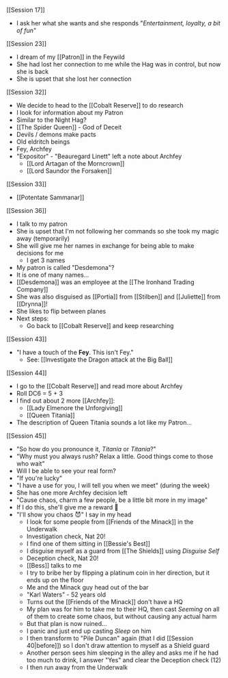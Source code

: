 [[Session 17]]
* I ask her what she wants and she responds "*Entertainment, loyalty, a bit of fun*"

[[Session 23]]
- I dream of my [[Patron]] in the Feywild
- She had lost her connection to me while the Hag was in control, but now she is back
- She is upset that she lost her connection

[[Session 32]]
- We decide to head to the [[Cobalt Reserve]] to do research
- I look for information about my Patron
- Similar to the Night Hag?
- [[The Spider Queen]] - God of Deceit
- Devils / demons make pacts
- Old eldritch beings
- Fey, Archfey
- "Expositor" - "Beauregard Linett" left a note about Archfey
	- [[Lord Artagan of the Morncrown]]
	- [[Lord Saundor the Forsaken]]

[[Session 33]]
- [[Potentate Sammanar]]

[[Session 36]]
- I talk to my patron
- She is upset that I'm not following her commands so she took my magic away (temporarily)
- She will give me her names in exchange for being able to make decisions for me
	- I get 3 names
- My patron is called "Desdemona"?
- It is one of many names...
- [[Desdemona]] was an employee at the [[The Ironhand Trading Company]]
- She was also disguised as [[Portia]] from [[Stilben]] and [[Juliette]] from [[Drynna]]!
- She likes to flip between planes
- Next steps:
	- Go back to [[Cobalt Reserve]] and keep researching

[[Session 43]]
- "I have a touch of the **Fey**. This isn't Fey."
	- See: [[Investigate the Dragon attack at the Big Ball]]

[[Session 44]]
- I go to the [[Cobalt Reserve]] and read more about Archfey
- Roll DC6 = 5 + 3
- I find out about 2 more [[Archfey]]:
	- [[Lady Elmenore the Unforgiving]]
	- [[Queen Titania]]
- The description of Queen Titania sounds a lot like my Patron...

[[Session 45]]
- "So how do you pronounce it, *Titania* or *Titania*?"
- "Why must you always rush? Relax a little. Good things come to those who wait"
- Will I be able to see your real form?
- "If you're lucky"
- "I have a use for you, I will tell you when we meet" (during the week)
- She has one more Archfey decision left
- "Cause chaos, charm a few people, be a little bit more in my image"
- If I do this, she'll give me a reward 🤑
- "I'll show you chaos 😈" I say in my head
	- I look for some people from [[Friends of the Minack]] in the Underwalk
	- Investigation check, Nat 20!
	- I find one of them sitting in [[Bessie's Best]]
	- I disguise myself as a guard from [[The Shields]] using *Disguise Self*
	- Deception check, Nat 20!
	- [[Bess]] talks to me
	- I try to bribe her by flipping a platinum coin in her direction, but it ends up on the floor
	- Me and the Minack guy head out of the bar
	- "Karl Waters" - 52 years old
	- Turns out the [[Friends of the Minack]] don't have a HQ
	- My plan was for him to take me to their HQ, then cast *Seeming* on all of them to create some chaos, but without causing any actual harm
	- But that plan is now ruined...
	- I panic and just end up casting *Sleep* on him
	- I then transform to "Pile Duncan" again (that I did [[Session 40|before]]) so I don't draw attention to myself as a Shield guard
	- Another person sees him sleeping in the alley and asks me if he had too much to drink, I answer "Yes" and clear the Deception check (12)
	- I then run away from the Underwalk